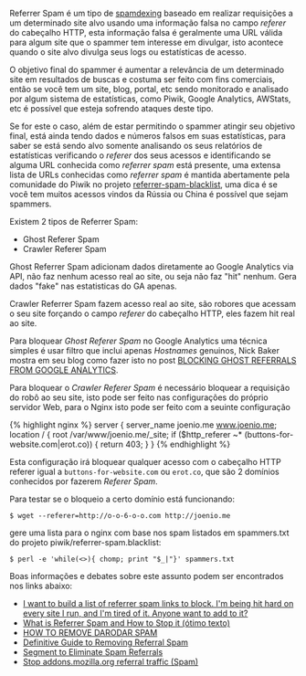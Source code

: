 Referrer Spam é um tipo de [spamdexing][spamdexing] baseado em realizar
requisições a um determinado site alvo usando uma informação falsa no campo
_referer_ do cabeçalho HTTP, esta informação falsa é geralmente uma URL válida
para algum site que o spammer tem interesse em divulgar, isto acontece quando o
site alvo divulga seus logs ou estatísticas de acesso.

O objetivo final do spammer é aumentar a relevância de um determinado site em
resultados de buscas e costuma ser feito com fins comerciais, então se você tem
um site, blog, portal, etc sendo monitorado e analisado por algum sistema de
estatísticas, como Piwik, Google Analytics, AWStats, etc é possível que esteja
sofrendo ataques deste tipo.

Se for este o caso, além de estar permitindo o spammer atingir seu objetivo
final, está ainda tendo dados e números falsos em suas estatísticas, para saber
se está sendo alvo somente analisando os seus relatórios de estatísticas
verificando o _referer_ dos seus acessos e identificando se alguma URL
conhecida como _referrer spam_ está presente, uma extensa lista de URLs
conhecidas como _referrer spam_ é mantida abertamente pela comunidade do Piwik
no projeto [referrer-spam-blacklist][referrer-spam-blacklist], uma dica
é se você tem muitos acessos vindos da Rússia ou China é possível que sejam
spammers.

Existem 2 tipos de Referrer Spam:

* Ghost Referer Spam
* Crawler Referer Spam

Ghost Referrer Spam adicionam dados diretamente ao Google Analytics via API,
não faz nenhum acesso real ao site, ou seja não faz "hit" nenhum. Gera
dados "fake" nas estatisticas do GA apenas.

Crawler Referrer Spam fazem acesso real ao site, são robores que acessam o seu site
forçando o campo _referer_ do cabeçalho HTTP, eles fazem hit real ao site.

Para bloquear _Ghost Referer Spam_ no Google Analytics uma técnica simples é
usar filtro que inclui apenas _Hostnames_ genuinos, Nick Baker mostra em seu
blog como fazer isto no post [BLOCKING GHOST REFERRALS FROM GOOGLE
ANALYTICS][ghost-referrals].

Para bloquear o _Crawler Referer Spam_ é necessário bloquear a requisição do
robô ao seu site, isto pode ser feito nas configurações do próprio servidor
Web, para o Nginx isto pode ser feito com a seuinte configuração 

{% highlight nginx %}
server {
  server_name joenio.me www.joenio.me;
  location / {
    root /var/www/joenio.me/_site;
    if ($http_referer ~* (buttons-for-website.com|erot.co)) {
      return 403;
    }
}
{% endhighlight %}

Esta configuração irá bloquear qualquer acesso com o cabeçalho HTTP referer
igual a `buttons-for-website.com` ou `erot.co`, que são 2 domínios conhecidos
por fazerem _Referer Spam_.

Para testar se o bloqueio a certo domínio está funcionando:

    $ wget --referer=http://o-o-6-o-o.com http://joenio.me

gere uma lista para o nginx com base nos
spam listados em spammers.txt do projeto piwik/referrer-spam.blacklist:

    $ perl -e 'while(<>){ chomp; print "$_|"}' spammers.txt

Boas informações e debates sobre este assunto podem ser encontrados nos links abaixo:

* [I want to build a list of referrer spam links to block. I'm being hit hard
  on every site I run, and I'm tired of it. Anyone want to add to it?][reddit]
* [What is Referrer Spam and How to Stop it (ótimo texto)][ohow]
* [HOW TO REMOVE DARODAR SPAM][alexzerbach]
* [Definitive Guide to Removing Referral Spam][analyticsedge-2014]
* [Segment to Eliminate Spam Referrals][analyticsedge-2015]
* [Stop addons.mozilla.org referral traffic (Spam)][stop-addons-mozilla]

[reddit]: http://www.reddit.com/r/Wordpress/comments/2qteln/i_want_to_build_a_list_of_referrer_spam_links_to/
[ohow]: http://www.ohow.co/block-referrer-spam-list/
[alexzerbach]: http://alexzerbach.com/how-to-remove-darodar-spam/
[analyticsedge-2014]: http://www.analyticsedge.com/2014/12/removing-referral-spam-google-analytics/
[analyticsedge-2015]: http://www.analyticsedge.com/2015/01/advanced-segment-eliminate-spam-referrals/
[stop-addons-mozilla]: http://www.ohow.co/stop-addons-mozilla-org-referral-traffic-spam/
[spamdexing]: http://pt.wikipedia.org/wiki/Spamdexing
[referrer-spam-blacklist]: http://github.com/piwik/referrer-spam-blacklist
[ghost-referrals]: http://www.cucumber.co.nz/blog/2015/january/14/ghost-referrals/
